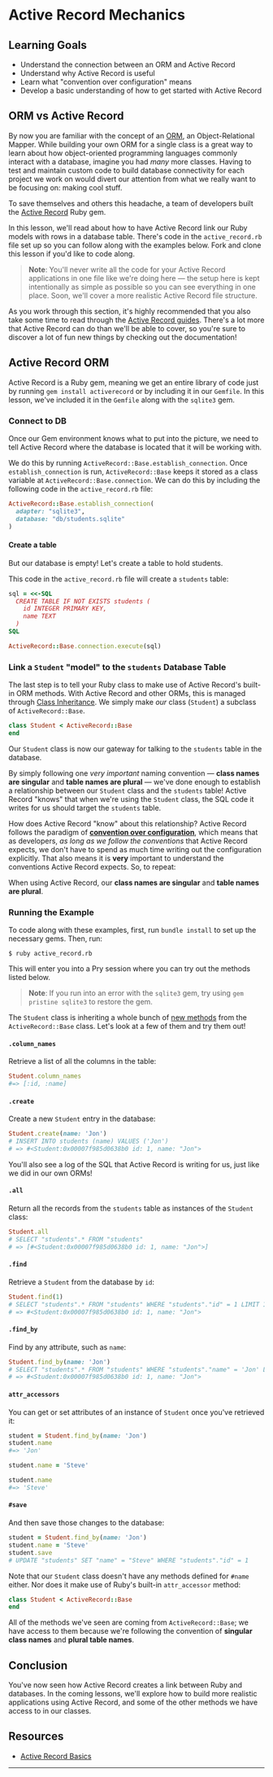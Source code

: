 # Active Record Mechanics

## Learning Goals

- Understand the connection between an ORM and Active Record
- Understand why Active Record is useful
- Learn what "convention over configuration" means
- Develop a basic understanding of how to get started with Active Record

## ORM vs Active Record

By now you are familiar with the concept of an [ORM][orm], an Object-Relational
Mapper. While building your own ORM for a single class is a great way to learn
about how object-oriented programming languages commonly interact with a
database, imagine you had _many_ more classes. Having to test and maintain
custom code to build database connectivity for each project we work on would
divert our attention from what we really want to be focusing on: making cool
stuff.

To save themselves and others this headache, a team of developers built the
[Active Record][ar] Ruby gem.

In this lesson, we'll read about how to have Active Record link our Ruby models with
rows in a database table. There's code in the `active_record.rb` file set up so
you can follow along with the examples below. Fork and clone this lesson if
you'd like to code along.

> **Note**: You'll never write all the code for your Active Record applications
> in one file like we're doing here — the setup here is kept intentionally as
> simple as possible so you can see everything in one place. Soon, we'll cover a
> more realistic Active Record file structure.

As you work through this section, it's highly recommended that you also take
some time to read through the [Active Record guides][ar]. There's a lot more
that Active Record can do than we'll be able to cover, so you're sure to
discover a lot of fun new things by checking out the documentation!

## Active Record ORM

Active Record is a Ruby gem, meaning we get an entire library of code just by
running `gem install activerecord` or by including it in our `Gemfile`. In
this lesson, we've included it in the `Gemfile` along with the `sqlite3` gem.

### Connect to DB

Once our Gem environment knows what to put into the picture, we need to tell
Active Record where the database is located that it will be working with.

We do this by running `ActiveRecord::Base.establish_connection`. Once
`establish_connection` is run, `ActiveRecord::Base` keeps it stored as a class
variable at `ActiveRecord::Base.connection`. We can do this by including the
following code in the `active_record.rb` file:

```ruby
ActiveRecord::Base.establish_connection(
  adapter: "sqlite3",
  database: "db/students.sqlite"
)
```

#### Create a table

But our database is empty! Let's create a table to hold students.

This code in the `active_record.rb` file will create a `students` table:

```ruby
sql = <<-SQL
  CREATE TABLE IF NOT EXISTS students (
    id INTEGER PRIMARY KEY,
    name TEXT
  )
SQL

ActiveRecord::Base.connection.execute(sql)
```

### Link a `Student` "model" to the `students` Database Table

The last step is to tell your Ruby class to make use of Active Record's built-in
ORM methods. With Active Record and other ORMs, this is managed through
[Class Inheritance][ci]. We simply make _our_ class (`Student`) a subclass of
`ActiveRecord::Base`.

```ruby
class Student < ActiveRecord::Base
end
```

Our `Student` class is now our gateway for talking to the `students` table in
the database.

By simply following one _very important_ naming convention — **class names are
singular** and **table names are plural** — we've done enough to establish a
relationship between our `Student` class and the `students` table! Active Record
"knows" that when we're using the `Student` class, the SQL code it writes for us
should target the `students` table.

How does Active Record "know" about this relationship? Active Record follows the
paradigm of [**convention over configuration**][convention], which means that as
developers, _as long as we follow the conventions_ that Active Record expects,
we don't have to spend as much time writing out the configuration explicitly.
That also means it is **very** important to understand the conventions Active
Record expects. So, to repeat:

When using Active Record, our **class names are singular** and **table names are
plural**.

### Running the Example

To code along with these examples, first, run `bundle install` to set up the
necessary gems. Then, run:

```console
$ ruby active_record.rb
```

This will enter you into a Pry session where you can try out the methods listed
below.

> **Note**: If you run into an error with the `sqlite3` gem, try using
> `gem pristine sqlite3` to restore the gem.

The `Student` class is inheriting a whole bunch of [new methods][ar-methods]
from the `ActiveRecord::Base` class. Let's look at a few of them and try them
out!

#### `.column_names`

Retrieve a list of all the columns in the table:

```ruby
Student.column_names
#=> [:id, :name]
```

#### `.create`

Create a new `Student` entry in the database:

```ruby
Student.create(name: 'Jon')
# INSERT INTO students (name) VALUES ('Jon')
# => #<Student:0x00007f985d0638b0 id: 1, name: "Jon">
```

You'll also see a log of the SQL that Active Record is writing for us, just like
we did in our own ORMs!

#### `.all`

Return all the records from the `students` table as instances of the `Student`
class:

```ruby
Student.all
# SELECT "students".* FROM "students"
# => [#<Student:0x00007f985d0638b0 id: 1, name: "Jon">]
```

#### `.find`

Retrieve a `Student` from the database by `id`:

```ruby
Student.find(1)
# SELECT "students".* FROM "students" WHERE "students"."id" = 1 LIMIT 1
# => #<Student:0x00007f985d0638b0 id: 1, name: "Jon">
```

#### `.find_by`

Find by any attribute, such as `name`:

```ruby
Student.find_by(name: 'Jon')
# SELECT "students".* FROM "students" WHERE "students"."name" = 'Jon' LIMIT 1
# => #<Student:0x00007f985d0638b0 id: 1, name: "Jon">
```

#### `attr_accessors`

You can get or set attributes of an instance of `Student` once you've retrieved
it:

```ruby
student = Student.find_by(name: 'Jon')
student.name
#=> 'Jon'

student.name = 'Steve'

student.name
#=> 'Steve'
```

#### `#save`

And then save those changes to the database:

```ruby
student = Student.find_by(name: 'Jon')
student.name = 'Steve'
student.save
# UPDATE "students" SET "name" = "Steve" WHERE "students"."id" = 1
```

Note that our `Student` class doesn't have any methods defined for `#name`
either. Nor does it make use of Ruby's built-in `attr_accessor` method:

```ruby
class Student < ActiveRecord::Base
end
```

All of the methods we've seen are coming from `ActiveRecord::Base`; we have
access to them because we're following the convention of **singular class
names** and **plural table names**.

## Conclusion

You've now seen how Active Record creates a link between Ruby and databases. In
the coming lessons, we'll explore how to build more realistic applications using
Active Record, and some of the other methods we have access to in our classes.

## Resources

- [Active Record Basics][ar]

[orm]: http://en.wikipedia.org/wiki/Object-relational_mapping
[ar]: http://guides.rubyonrails.org/active_record_basics.html
[ci]: https://github.com/learn-co-curriculum/phase-3-ruby-oo-inheritance-defining-inheritance
[ar-methods]: http://guides.rubyonrails.org/active_record_basics.html#creating-active-record-models
[convention]: https://guides.rubyonrails.org/active_record_basics.html#convention-over-configuration-in-active-record
  -------------------------